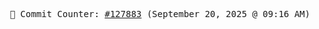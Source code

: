 <p align="center">
    <samp>
        📮 Commit Counter: <a href="https://github.com/Javascript-void0/Javascript-void0/commits/main">#127883</a> (September 20, 2025 @ 09:16 AM)
    </samp>
</p>